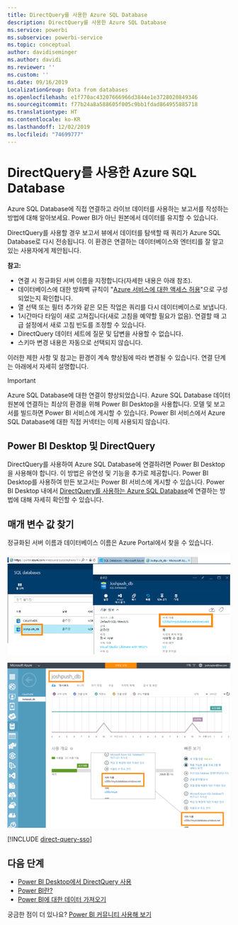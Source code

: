 ```yaml
---
title: DirectQuery를 사용한 Azure SQL Database
description: DirectQuery를 사용한 Azure SQL Database
ms.service: powerbi
ms.subservice: powerbi-service
ms.topic: conceptual
author: davidiseminger
ms.author: davidi
ms.reviewer: ''
ms.custom: ''
ms.date: 09/16/2019
LocalizationGroup: Data from databases
ms.openlocfilehash: e1f770ac43207666966d3844e1e3728020849346
ms.sourcegitcommit: f77b24a8a588605f005c9bb1fdad864955885718
ms.translationtype: HT
ms.contentlocale: ko-KR
ms.lasthandoff: 12/02/2019
ms.locfileid: "74699777"
---
```

# <a name="azure-sql-database-with-directquery"></a>DirectQuery를 사용한 Azure SQL Database

Azure SQL Database에 직접 연결하고 라이브 데이터를 사용하는 보고서를 작성하는 방법에 대해 알아보세요. Power BI가 아닌 원본에서 데이터를 유지할 수 있습니다.

DirectQuery를 사용할 경우 보고서 뷰에서 데이터를 탐색할 때 쿼리가 Azure SQL Database로 다시 전송됩니다. 이 환경은 연결하는 데이터베이스와 엔터티를 잘 알고 있는 사용자에게 제안됩니다.

**참고:**

* 연결 시 정규화된 서버 이름을 지정합니다(자세한 내용은 아래 참조).
* 데이터베이스에 대한 방화벽 규칙이 "[Azure 서비스에 대한 액세스 허용](https://docs.microsoft.com/azure/sql-database/sql-database-networkaccess-overview#allow-azure-services)"으로 구성되었는지 확인합니다.
* 열 선택 또는 필터 추가와 같은 모든 작업은 쿼리를 다시 데이터베이스로 보냅니다.
* 1시간마다 타일이 새로 고쳐집니다(새로 고침을 예약할 필요가 없음). 연결할 때 고급 설정에서 새로 고침 빈도를 조정할 수 있습니다.
* DirectQuery 데이터 세트에 질문 및 답변을 사용할 수 없습니다.
* 스키마 변경 내용은 자동으로 선택되지 않습니다.

이러한 제한 사항 및 참고는 환경이 계속 향상됨에 따라 변경될 수 있습니다. 연결 단계는 아래에서 자세히 설명합니다.

> [!Important]
> Azure SQL Database에 대한 연결이 향상되었습니다.  Azure SQL Database 데이터 원본에 연결하는 최상의 환경을 위해 Power BI Desktop을 사용합니다.  모델 및 보고서를 빌드하면 Power BI 서비스에 게시할 수 있습니다.  Power BI 서비스에서 Azure SQL Database에 대한 직접 커넥터는 이제 사용되지 않습니다.

## <a name="power-bi-desktop-and-directquery"></a>Power BI Desktop 및 DirectQuery

DirectQuery를 사용하여 Azure SQL Database에 연결하려면 Power BI Desktop을 사용해야 합니다. 이 방법은 유연성 및 기능을 추가로 제공합니다. Power BI Desktop를 사용하여 만든 보고서는 Power BI 서비스에 게시할 수 있습니다. Power BI Desktop 내에서 [DirectQuery를 사용하는 Azure SQL Database](desktop-use-directquery.md)에 연결하는 방법에 대해 자세히 확인할 수 있습니다.

## <a name="find-parameter-values"></a>매개 변수 값 찾기

정규화된 서버 이름과 데이터베이스 이름은 Azure Portal에서 찾을 수 있습니다.

![새 Azure Portal 업데이트](media/service-azure-sql-database-with-direct-connect/azureportnew_update.png)

![Azure Portal 업데이트](media/service-azure-sql-database-with-direct-connect/azureportal_update.png)

[!INCLUDE [direct-query-sso](includes/direct-query-sso.md)]

## <a name="next-steps"></a>다음 단계

* [Power BI Desktop에서 DirectQuery 사용](desktop-use-directquery.md)  
* [Power BI란?](fundamentals/power-bi-overview.md)  
* [Power BI에 대한 데이터 가져오기](service-get-data.md)  

궁금한 점이 더 있나요? [Power BI 커뮤니티 사용해 보기](https://community.powerbi.com/)
